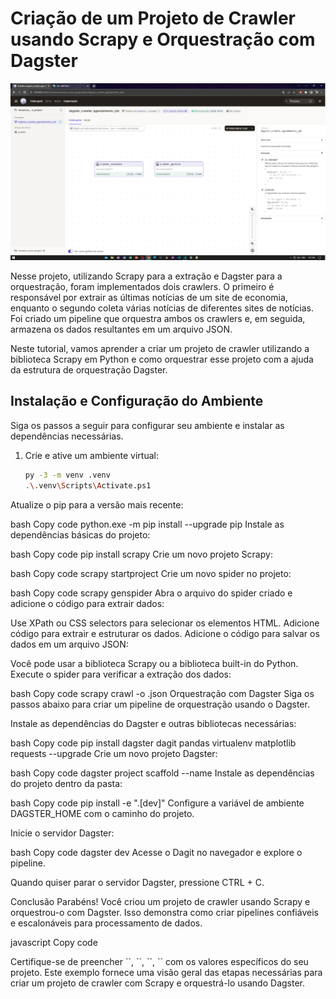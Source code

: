 # Criação de um Projeto de Crawler usando Scrapy e Orquestração com Dagster

<img src="/img/projeto_etl_1.png">


<p>Nesse projeto, utilizando Scrapy para a extração e Dagster para a orquestração, foram implementados dois crawlers. O primeiro é responsável por extrair as últimas notícias de um site de economia, enquanto o segundo coleta várias notícias de diferentes sites de notícias. Foi criado um pipeline que orquestra ambos os crawlers e, em seguida, armazena os dados resultantes em um arquivo JSON.

Neste tutorial, vamos aprender a criar um projeto de crawler utilizando a biblioteca Scrapy em Python e como orquestrar esse projeto com a ajuda da estrutura de orquestração Dagster.</p>

## Instalação e Configuração do Ambiente

<p>
Siga os passos a seguir para configurar seu ambiente e instalar as dependências necessárias.

1. Crie e ative um ambiente virtual:
   ```bash
   py -3 -m venv .venv
   .\.venv\Scripts\Activate.ps1
Atualize o pip para a versão mais recente:</p>

<p>
bash
Copy code
python.exe -m pip install --upgrade pip
Instale as dependências básicas do projeto:</p>

<p>
bash
Copy code
pip install scrapy
Crie um novo projeto Scrapy:</p>

<p>
bash
Copy code
scrapy startproject <nome_do_projeto>
Crie um novo spider no projeto:</p>

<p>
bash
Copy code
scrapy genspider <nome_do_spider> <url_do_site>
Abra o arquivo do spider criado e adicione o código para extrair dados:</p>

<p>
Use XPath ou CSS selectors para selecionar os elementos HTML.
Adicione código para extrair e estruturar os dados.
Adicione o código para salvar os dados em um arquivo JSON:</p>

<p>
Você pode usar a biblioteca Scrapy ou a biblioteca built-in do Python.
Execute o spider para verificar a extração dos dados:</p>

<p>
bash
Copy code
scrapy crawl <nome_do_spider> -o <nome_do_arquivo>.json
Orquestração com Dagster
Siga os passos abaixo para criar um pipeline de orquestração usando o Dagster.</p>

<p>
Instale as dependências do Dagster e outras bibliotecas necessárias:</p>

<p>
bash
Copy code
pip install dagster dagit pandas virtualenv matplotlib requests --upgrade
Crie um novo projeto Dagster:</p>

<p>
bash
Copy code
dagster project scaffold --name <nome_do_projeto>
Instale as dependências do projeto dentro da pasta:</p>

<p>
bash
Copy code
pip install -e ".[dev]"
Configure a variável de ambiente DAGSTER_HOME com o caminho do projeto.</p>

<p>
Inicie o servidor Dagster:</p>

<p>
bash
Copy code
dagster dev
Acesse o Dagit no navegador e explore o pipeline.</p>

<p>
Quando quiser parar o servidor Dagster, pressione CTRL + C.</p>

<p>
Conclusão
Parabéns! Você criou um projeto de crawler usando Scrapy e orquestrou-o com Dagster. Isso demonstra como criar pipelines confiáveis e escalonáveis para processamento de dados.</p>

<p>
javascript
Copy code</p>

<p>
Certifique-se de preencher `<nome_do_projeto>`, `<nome_do_spider>`, `<url_do_site>`, `<nome_do_arquivo>` com os valores específicos do seu projeto. Este exemplo fornece uma visão geral das etapas necessárias para criar um projeto de crawler com Scrapy e orquestrá-lo usando Dagster.</p>


